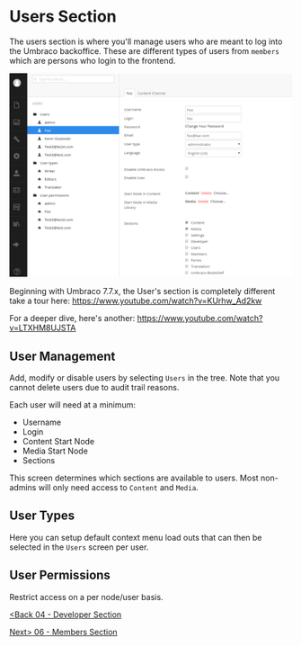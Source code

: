 # Users Section

The users section is where you'll manage users who are meant to log into the Umbraco backoffice.  These are different types of users from `members` which are persons who login to the frontend.

![users.png](assets/users.png)

Beginning with Umbraco 7.7.x, the User's section is completely different take a tour here: https://www.youtube.com/watch?v=KUrhw_Ad2kw

For a deeper dive, here's another: https://www.youtube.com/watch?v=LTXHM8UJSTA

## User Management

Add, modify or disable users by selecting `Users` in the tree.  Note that you cannot delete users due to audit trail reasons.

Each user will need at a minimum:

* Username
* Login
* Content Start Node
* Media Start Node
* Sections

This screen determines which sections are available to users.  Most non-admins will only need access to `Content` and `Media`.

## User Types
Here you can setup default context menu load outs that can then be selected in the `Users` screen per user.

## User Permissions
Restrict access on a per node/user basis.

[<Back 04 - Developer Section](04%20-%20Developer%20Section.md)

[Next> 06 - Members Section](06%20-%20Members%20Section.md)
